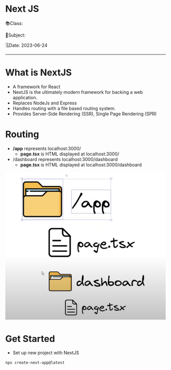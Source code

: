 # Next JS

📚Class: 

📘Subject: <a href="https://github.com/lamula21/cheat-sheets/blob/main/"></a>

🗓️Date: 2023-06-24

---

# What is NextJS 
- A framework for React
- NextJS is the ultimately modern framework for backing a web application. 
- Replaces NodeJs and Express
- Handles routing with a file based routing system. 
- Provides Server-Side Rendering (SSR), Single Page Rendering (SPR)

# Routing
- **/app** represents localhost:3000/
	- **page.tsx** is HTML displayed at localhost:3000/
- /dashboard represents localhost:3000/dashboard
	- **page.tsx** is HTML displayed at localhost:3000/dashboard


![](../Assets/20230624002839.png)


# Get Started

- Set up new project with NextJS
```bash
npx create-next-app@latest
```